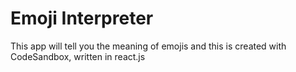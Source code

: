 # Emoji Interpreter
This app will tell you the meaning of emojis and this is created with CodeSandbox, written in react.js
